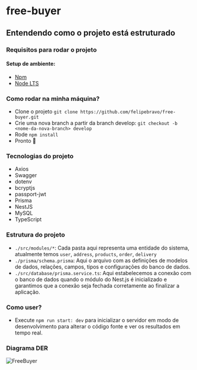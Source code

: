 # free-buyer

## Entendendo como o projeto está estruturado

### Requisitos para rodar o projeto
#### Setup de ambiente:
- [Npm](https://docs.npmjs.com/cli/v9/commands/npm)
- [Node LTS](https://nodejs.org/en/)

### Como rodar na minha máquina?

- Clone o projeto `git clone https://github.com/felipebravo/free-buyer.git`
- Crie uma nova branch a partir da branch develop: `git checkout -b <nome-da-nova-branch> develop`
- Rode `npm install`
- Pronto 🎉

### Tecnologias do projeto

- Axios 
- Swagger
- dotenv
- bcryptjs
- passport-jwt
- Prisma
- NestJS
- MySQL
- TypeScript

### Estrutura do projeto

- `./src/modules/*`: Cada pasta aqui representa uma entidade do sistema, atualmente temos `user`, `address`, `products`, `order`, `delivery`
- `./prisma/schema.prisma`: Aqui o arquivo com as definições de modelos de dados, relações, campos, tipos e configurações do banco de dados.
-  `./src/database/prisma.service.ts`: Aqui estabelecemos a conexão com o banco de dados quando o módulo do Nest.js é inicializado e garantimos que a conexão seja fechada corretamente ao finalizar a aplicação.

### Como user?

- Execute `npm run start: dev` para inicializar o servidor em modo de desenvolvimento para alterar o código fonte e ver os resultados em tempo real.

### Diagrama DER

![FreeBuyer](https://user-images.githubusercontent.com/5833664/231256938-78bdd91c-3c3a-4a36-8d61-e7097070501f.jpg)

